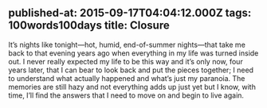 published-at: 2015-09-17T04:04:12.000Z
tags: 100words100days
title: Closure
---
<p>It’s nights like tonight—hot, humid, end-of-summer nights—that take me back to that evening years ago when everything in my life was turned inside out. I never really expected my life to be this way and it’s only now, four years later, that I can bear to look back and put the pieces together; I need to understand what actually happened and what’s just my paranoia. The memories are still hazy and not everything adds up just yet but I know, with time, I’ll find the answers that I need to move on and begin to live again.</p>